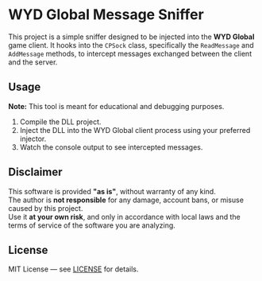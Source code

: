 ﻿# WYD Global Message Sniffer

This project is a simple sniffer designed to be injected into the **WYD Global** game client. It hooks into the `CPSock` class, specifically the `ReadMessage` and `AddMessage` methods, to intercept messages exchanged between the client and the server.

## Usage

**Note:** This tool is meant for educational and debugging purposes.

1. Compile the DLL project.
2. Inject the DLL into the WYD Global client process using your preferred injector.
3. Watch the console output to see intercepted messages.

## Disclaimer

This software is provided **"as is"**, without warranty of any kind.  
The author is **not responsible** for any damage, account bans, or misuse caused by this project.  
Use it **at your own risk**, and only in accordance with local laws and the terms of service of the software you are analyzing.

## License

MIT License — see [LICENSE](./LICENSE) for details.

